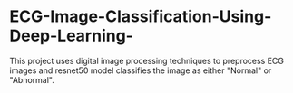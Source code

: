 # ECG-Image-Classification-Using-Deep-Learning-
This project uses digital image processing techniques to preprocess ECG images and resnet50 model classifies the image as either "Normal" or "Abnormal". 
